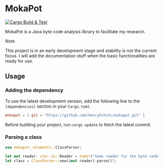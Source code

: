 # MokaPot

[![Cargo Build & Test](https://github.com/henryhchchc/mokapot/actions/workflows/ci.yml/badge.svg)](https://github.com/henryhchchc/mokapot/actions/workflows/ci.yml)

MokaPot is a Java byte code analysis library to facilitate my research.

> [!NOTE]
> This project is in an early development stage and stability is not the current focus.
> I will add the documentation stuff when the basic functionalities are ready for use.

## Usage

### Adding the dependency

To use the latest development version, add the following line to the `[dependencies]` section in your `Cargo.toml`.

```toml
mokapot = { git = "https://github.com/henryhchchc/mokapot.git" }
```

Before building your project, run `cargo update` to fetch the latest commit.

### Parsing a class

```rust
use mokapot::elements::ClassParser;

let mut reader: std::io::Reader = todo!("Some reader for the byte code");
let class = ClassParser::new(&mut reader).parse()?;
```
